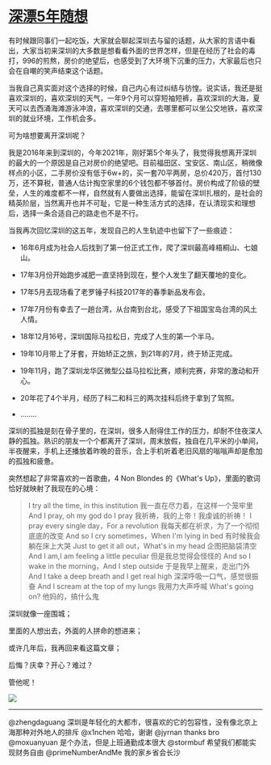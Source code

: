 # [深漂5年随想](https://github.com/superleeyom/blog/issues/37)

有时候跟同事们一起吃饭，大家就会聊起深圳去与留的话题，从大家的言语中看出，大家当初来深圳的大多数是想看看外面的世界怎样，但是在经历了社会的毒打，996的煎熬，房价的绝望后，也感受到了大环境下沉重的压力，大家最后也只会在自嘲的笑声结束这个话题。

当我自己真实面对这个选择的时候，自己内心有过纠结与彷惶。说实话，我还是挺喜欢深圳的，喜欢深圳的天气，一年9个月可以穿短袖短裤，喜欢深圳的大海，夏天可以去西涌海滩游泳冲浪，喜欢深圳的交通，去哪里都可以坐公交地铁，喜欢深圳的就业环境，工作机会多。

可为啥想要离开深圳呢？

我是2016年来到深圳的，今年2021年，刚好第5个年头了，我觉得我想离开深圳的最大的一个原因是自己对房价的绝望吧。目前福田区、宝安区、南山区，稍微像样点的小区，二手房价没有低于6w+的，买一套70平两房，总价420万，首付130万，还不算税，普通人估计掏空家里的6个钱包都不够首付。房价构成了阶级的壁垒，人生的难度都不一样，自然就有人要做出选择，能留在深圳扎根的，是社会的精英阶层，当然离开也并不可耻，它是一种生活方式的选择，在认清现实和理想后，选择一条合适自己的路走也不是不行。

当我再次回忆深圳的这五年，发现自己的人生轨迹中也留下了一些痕迹：

- 16年6月成为社会人后找到了第一份正式工作，爬了深圳最高峰梧桐山、七娘山。

- 17年3月份开始跑步减肥一直坚持到现在，整个人发生了翻天覆地的变化。

- 17年5月去现场看了老罗锤子科技2017年的春季新品发布会。

- 17年7月份有幸去了一趟台湾，从台南到台北，感受了下祖国宝岛台湾的风土人情。

- 18年12月16号，深圳国际马拉松日，完成了人生的第一个半马。

- 19年10月带上了牙套，开始矫正之旅，到21年的7月，终于矫正完成。

- 19年11月，跑了深圳龙华区微型公益马拉松比赛，顺利完赛，非常的激动和开心。

- 20年花了4个半月，经历了科二和科三的两次挂科后终于拿到了驾照。

- ........

深圳的孤独是刻在骨子里的，在深圳，很多人耐得住工作的压力，却耐不住夜深人静的孤独。熟识的朋友一个个都离开了深圳，周末放假，独自在几平米的小单间，半夜醒来，手机上还播放着昨晚的音乐，合上手机听着老旧风扇的嗡嗡声却是愈加的孤独和疲惫。

突然想起了非常喜欢的一首歌曲，4 Non Blondes 的《What's Up》，里面的歌词恰好就映射了我现在的心境：

> I try all the time, in this institution
我一直在尽力着，在这样一个笼牢里
And I pray, oh my god do I pray
我祈祷，我的上帝！我虔诚的祈祷！
I pray every single day，For a revolution
我每天都在祈求，为了一个彻彻底底的改变
And so I cry sometimes，When I'm lying in bed
有时候我会躺在床上大哭
Just to get it all out，What's in my head
企图把脑袋清空
And I am,I am feeling a little peculiar
但是我总觉得会怪怪的
And so I wake in the morning，And I step outside
于是我早上醒来，走出门外
And I take a deep breath and I get real high
深深呼吸一口气，感觉很振奋
And I scream at the top of my lungs
我用力大声呼喊
What's going on?
他妈的，搞什么鬼


深圳就像一座围城；

里面的人想出去，外面的人拼命的想进来；

或许几年后，我再回来看这篇文章；

后悔？庆幸？开心？难过？

管他呢！

![](http://image.leeyom.top/blog/B58F8625-8F9A-4247-AEA7-357641F302D8.jpeg)


---

@zhengdaguang 深圳是年轻化的大都市，很喜欢的它的包容性，没有像北京上海那种对外地人的排斥
@x1nchen 哈哈，谢谢
@jyrnan thanks bro
@moxuanyuan 是个办法，但是上班通勤成本很大
@stormbuf 希望我们都能实现财务自由
@primeNumberAndMe 我的家乡省会长沙